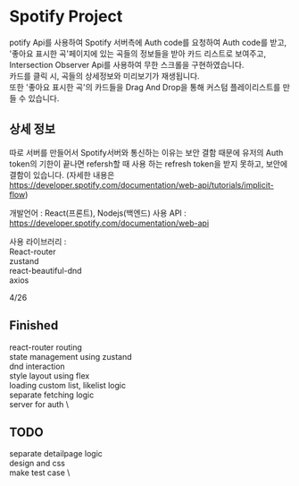 # Spotify Project 
potify Api를 사용하여 Spotify 서버측에 Auth code를 요청하여 Auth code를 받고, \
'좋아요 표시한 곡'페이지에 있는 곡들의 정보들을 받아 카드 리스트로 보여주고, Intersection Observer Api를 사용하여 무한 스크롤을 구현하였습니다. \
카드를 클릭 시, 곡들의 상세정보와 미리보기가 재생됩니다. \
또한 '좋아요 표시한 곡'의 카드들을 Drag And Drop을 통해 커스텀 플레이리스트를 만들 수 있습니다. 
## 상세 정보

따로 서버를 만들어서 Spotify서버와 통신하는 이유는 보안 결함 때문에 유저의 Auth token의 기한이 끝나면 refersh할 때 사용 하는 refresh token을 받지 못하고, 보안에 결함이 있습니다.
(자세한 내용은 https://developer.spotify.com/documentation/web-api/tutorials/implicit-flow) 

개발언어 : React(프론트), Nodejs(백엔드)
사용 API : https://developer.spotify.com/documentation/web-api

사용 라이브러리 : \
React-router \
zustand \
react-beautiful-dnd \
axios 


4/26
## Finished
react-router routing \
state management using zustand \
dnd interaction \
style layout using flex \
loading custom list, likelist logic \
separate fetching logic \
server for auth \
## TODO
separate detailpage logic \
design and css \
make test case \
